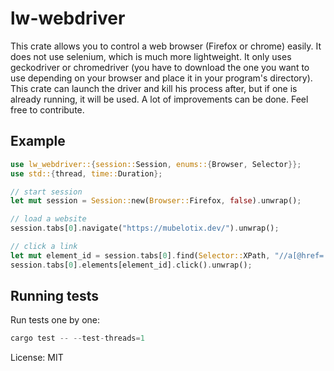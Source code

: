 # lw-webdriver

This crate allows you to control a web browser (Firefox or chrome) easily.
It does not use selenium, which is much more lightweight.
It only uses geckodriver or chromedriver (you have to download the one you want to use depending on your browser and place it in your program's directory).
This crate can launch the driver and kill his process after, but if one is already running, it will be used.
A lot of improvements can be done. Feel free to contribute.

## Example

```rust
use lw_webdriver::{session::Session, enums::{Browser, Selector}};
use std::{thread, time::Duration};

// start session
let mut session = Session::new(Browser::Firefox, false).unwrap();

// load a website
session.tabs[0].navigate("https://mubelotix.dev/").unwrap();

// click a link
let mut element_id = session.tabs[0].find(Selector::XPath, "//a[@href='https://www.kerbalspaceprogram.com/']").unwrap().unwrap();
session.tabs[0].elements[element_id].click().unwrap();

```

## Running tests

Run tests one by one:

```rust
cargo test -- --test-threads=1
```

License: MIT
